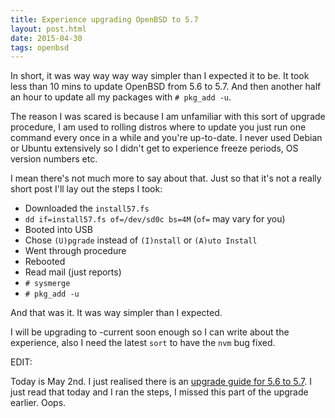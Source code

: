 ```yaml
---
title: Experience upgrading OpenBSD to 5.7
layout: post.html
date: 2015-04-30
tags: openbsd
---
```


In short, it was way way way way simpler than I expected it to be.  It took less
than 10 mins to update OpenBSD from 5.6 to 5.7.  And then another half an hour
to update all my packages with `# pkg_add -u`.

The reason I was scared is because I am unfamiliar with this sort of upgrade
procedure, I am used to rolling distros where to update you just run one command
every once in a while and you're up-to-date.  I never used Debian or Ubuntu
extensively so I didn't get to experience freeze periods, OS version numbers
etc.

I mean there's not much more to say about that.  Just so that it's not a really
short post I'll lay out the steps I took:

- Downloaded the `install57.fs`
- `dd if=install57.fs of=/dev/sd0c bs=4M` (`of=` may vary for you)
- Booted into USB
- Chose `(U)pgrade` instead of `(I)nstall` or `(A)uto Install`
- Went through procedure
- Rebooted
- Read mail (just reports)
- `# sysmerge`
- `# pkg_add -u`

And that was it.  It was way simpler than I expected.

I will be upgrading to -current soon enough so I can write about the experience,
also I need the latest `sort` to have the `nvm` bug fixed.

EDIT:

Today is May 2nd.  I just realised there is an
[upgrade guide for 5.6 to 5.7][g].  I just read that today and I ran the steps,
I missed this part of the upgrade earlier.  Oops.

[g]: http://www.openbsd.org/faq/upgrade57.html
